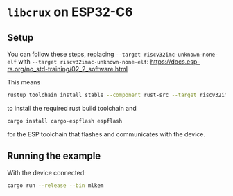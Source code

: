 # `libcrux` on ESP32-C6

## Setup
You can follow these steps, replacing `--target
riscv32imc-unknown-none-elf` with `--target
riscv32imac-unknown-none-elf`:
<https://docs.esp-rs.org/no_std-training/02_2_software.html>

This means
```sh
rustup toolchain install stable --component rust-src --target riscv32imac-unknown-none-elf
```

to install the required rust build toolchain and

```sh
cargo install cargo-espflash espflash
```
for the ESP toolchain that flashes and communicates with the device.
    
## Running the example
With the device connected:
```sh
cargo run --release --bin mlkem
```
